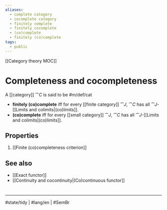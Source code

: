 ```yaml
---
aliases:
  - complete category
  - cocomplete category
  - finitely complete
  - finitely cocomplete
  - (co)complete
  - finitely (co)complete
tags:
  - public
---
```

[[Category theory MOC]]
# Completeness and cocompleteness

A [[category]] $\cat C$ is said to be #m/def/cat

- **finitely (co)complete** iff for every [[finite category]] $\cat J$,
  $\cat C$ has all $\cat J$-[[Limits and colimits|(co)limits]].
- **(co)complete** iff for every [[small category]] $\cat J$, 
  $\cat C$ has all $\cat J$-[[Limits and colimits|(co)limits]].

## Properties

1. [[Finite (co)completeness criterion]]

## See also

- [[Exact functor]]
- [[Continuity and cocontinuity|(Co)continuous functor]]

#
---
#state/tidy | #lang/en | #SemBr
